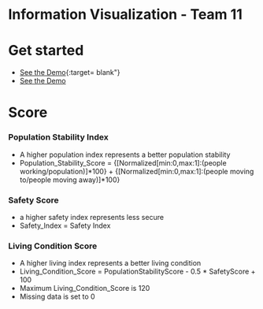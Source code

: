 # Information Visualization - Team 11

# Get started
- [See the Demo](https://chas1ngwind.github.io/City-of-Amsterdam/){:target= blank&quot;}
- <a href="https://chas1ngwind.github.io/City-of-Amsterdam/" target="_blank">See the Demo</a>

# Score
### Population Stability Index
- A higher population index represents a better population stability
- Population_Stability_Score = {[Normalized[min:0,max:1]:(people working/population)]*100} + {[Normalized[min:0,max:1]:(people moving to/people moving away)]*100}

### Safety Score
- a higher safety index represents less secure
- Safety_Index = Safety Index

### Living Condition Score
- A higher living index represents a better living condition
- Living_Condition_Score = PopulationStabilityScore - 0.5 * SafetyScore + 100
- Maximum Living_Condition_Score is 120
- Missing data is set to 0
